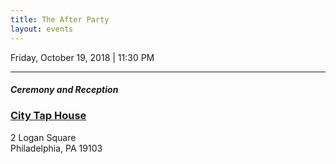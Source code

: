```yaml
---
title: The After Party
layout: events
---
```

Friday, October 19, 2018 \| 11:30 PM

------------------------------------

##### Ceremony and Reception
### [City Tap House](http://www.citytaphouselogan.com/)

2 Logan Square  
Philadelphia, PA 19103
